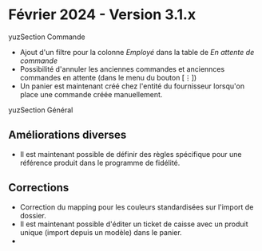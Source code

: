# Février 2024 - Version 3.1.x

yuzSection Commande

- Ajout d'un filtre pour la colonne _Employé_ dans la table de _En attente de commande_
- Possibilité d'annuler les anciennes commandes et anciennces commandes en attente (dans le menu du bouton [⋮])
- Un panier est maintenant créé chez l'entité du fournisseur lorsqu'on place une commande créée manuellement.

yuzSection Général

## Améliorations diverses

- Il est maintenant possible de définir des règles spécifique pour une référence produit dans le programme de fidélité.

## Corrections

- Correction du mapping pour les couleurs standardisées sur l'import de dossier.
- Il est maintenant possible d'éditer un ticket de caisse avec un produit unique (import depuis un modèle) dans le panier.
-
